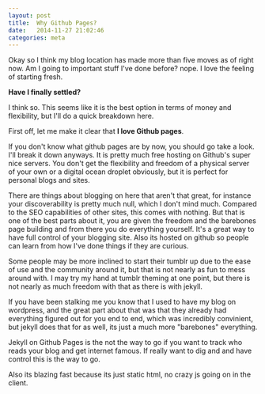 ```yaml
---
layout: post
title:  Why Github Pages?
date:   2014-11-27 21:02:46
categories: meta
---
```


Okay so I think my blog location has made more than five moves as of right now. Am I going to important stuff I've done before? nope. I love the feeling of starting fresh.


**Have I finally settled?**

I think so. This seems like it is the best option in terms of money and flexibility, but I'll do a quick breakdown here.

First off, let me make it clear that **I love Github pages**.

If you don't know what github pages are by now, you should go take a look. I'll break it down anyways. It is pretty much free hosting on Github's super nice servers. You don't get the flexibility and freedom of a physical server of your own or a digital ocean droplet obviously, but it is perfect for personal blogs and sites.

There are things about blogging on here that aren't that great, for instance your discoverability is pretty much null, which I don't mind much. Compared to the SEO capabilities of other sites, this comes with nothing. But that is one of the best parts about it, you are given the freedom and the barebones page building and from there you do everything yourself. It's a great way to have full control of your blogging site. Also its hosted on github so people can learn from how I've done things if they are curious.

Some people may be more inclined to start their tumblr up due to the ease of use and the community around it, but that is not nearly as fun to mess around with. I may try my hand at tumblr theming at one point, but there is not nearly as much freedom with that as there is with jekyll.

If you have been stalking me you know that I used to have my blog on wordpress, and the great part about that was that they already had everything figured out for you end to end, which was incredibly convinient, but jekyll does that for as well, its just a much more "barebones" everything.

Jekyll on Github Pages is the not the way to go if you want to track who reads your blog and get internet famous. If really want to dig and and have control this is the way to go.

Also its blazing fast because its just static html, no crazy js going on in the client.